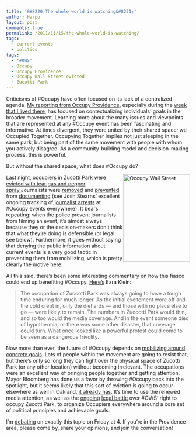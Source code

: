 ```yaml
---
title: '&#8220;The whole world is watching&#8221;'
author: Harpo
layout: post
comments: true
permalink: /2011/11/15/the-whole-world-is-watching/
tags:
  - current events
  - politics
tags:
  - '#OWS'
  - Occupy
  - Occupy Providence
  - Occupy Wall Street evicted
  - Zucotti Park
---
```

Criticisms of #Occupy have often focused on its lack of a centralized agenda. <a href="http://www.harpojaeger.com/2011/10/17/occupy-providence-this-is-what-an-activist-dreams-about/" target="_blank">My reporting from Occupy Providence</a>, especially during the <a href="http://www.harpojaeger.com/2011/10/19/my-first-night-at-occupy-providence/" target="_blank">week that I lived there</a>, has focused on contextualizing individuals&#8217; goals in the broader movement. Learning more about the many issues and viewpoints that are represented at any #Occupy event has been fascinating and informative. At times divergent, they were united by their shared space; we Occupied Together. Occupying Together implies not just sleeping in the same park, but being part of the same movement  with people with whom you actively disagree. As a community-building model and decision-making process, this is powerful.

But without the shared space, what does #Occupy do?
<div style="float:right;">
<a title="Occupy Wall Street by mr. nightshade, on Flickr" href="http://www.flickr.com/photos/carnivillain/6246880697/">
<img title="Unfortunately no longer true | photo by Flickr user carnivillain (CC BY-NC-ND 2.0)" src="http://farm7.static.flickr.com/6168/6246880697_5b27db5e6b_m.jpg" alt="Occupy Wall Street" width="183" height="240" />
</a>
</div>

Last night, occupiers in Zucotti Park were <a href="http://www.nytimes.com/2011/11/16/nyregion/police-begin-clearing-zuccotti-park-of-protesters.html?hp" target="_blank">evicted with tear gas and pepper spray.</a>Journalists were <a href="http://twitter.com/#!/mbrownerhamlin/status/136439296218501120" target="_blank">removed</a> and <a href="https://twitter.com/#!/owslibrary/status/136345944693280768" target="_blank">prevented</a> from <a href="http://twitter.com/#!/tcpuente/status/136438988767629312" target="_blank">documenting</a> (see Josh Stearns&#8217; excellent ongoing tracking of<a href="http://storify.com/jcstearns/tracking-journalist-arrests-during-the-occupy-prot" target="_blank"> journalist arrests</a> at #Occupy events everywhere). It bears repeating: when the police prevent journalists from filming an event, it&#8217;s almost always because they or the decision-makers don&#8217;t think that what they&#8217;re doing is defensible (or legal  see below). Furthermore, it goes without saying that denying the public information about current events is a very good tactic in preventing them from mobilizing, which is pretty clearly the motive here.

All this said, there&#8217;s been some interesting commentary on how this fiasco could end up benefiting #Occupy. <a href="http://www.washingtonpost.com/blogs/ezra-klein/post/did-bloomberg-do-occupy-wall-street-a-favor/2011/08/25/gIQAvQURON_blog.html#pagebreak" target="_blank">Here&#8217;s</a> Ezra Klein:

> The occupation of Zuccotti Park was always going to have a tough time enduring for much longer. As the initial excitement wore off and the cold crept in, only the diehards &#8212; and those with no place else to go &#8212; were likely to remain. The numbers in Zuccotti Park would thin, and so too would the media coverage. And in the event someone died of hypothermia, or there was some other disaster, that coverage could turn. What once looked like a powerful protest could come to be seen as a dangerous frivolity.

Now more than ever, the future of #Occupy depends on <a href="http://www.harpojaeger.com/2011/11/11/oakland-keystone-xl-and-the-future-of-occupy/" target="_blank">mobilizing around concrete goals</a>. Lots of people within the movement are going to resist that, but there&#8217;s only so long they can fight over the physical space of Zucotti Park (or any other location) without becoming irrelevant. The occupations were an excellent way of bringing people together and getting attention. Mayor Bloomberg has done us a favor by throwing #Occupy back into the spotlight, but it seems likely that this sort of eviction is going to occur elsewhere as well  in Oakland, <a href="http://www.telegraph.co.uk/news/worldnews/northamerica/usa/8890616/Police-evict-Occupy-Oakland-protesters.html" target="_blank">it already has</a>. It&#8217;s time to use the renewed media attention, as well as the <a href="https://twitter.com/#!/ragreenecnn/status/136454217400467456" target="_blank">ongoing</a> <a href="http://thinkprogress.org/justice/2011/11/15/368664/breaking-bloomberg-served-with-temporary-restraining-order-requiring-reopening-of-zuccotti-park-to-protesters-at-750am/" target="_blank">legal battle</a> over #OWS&#8217; right to occupy Zucotti Park, to organize Occupiers everywhere around a core set of political principles and achievable goals.

I&#8217;m <a href="http://www.facebook.com/event.php?eid=139277559509605" target="_blank">debating</a> on exactly this topic on Friday at 4. If you&#8217;re in the Providence area, please come by, share your opinions, and join the conversation!